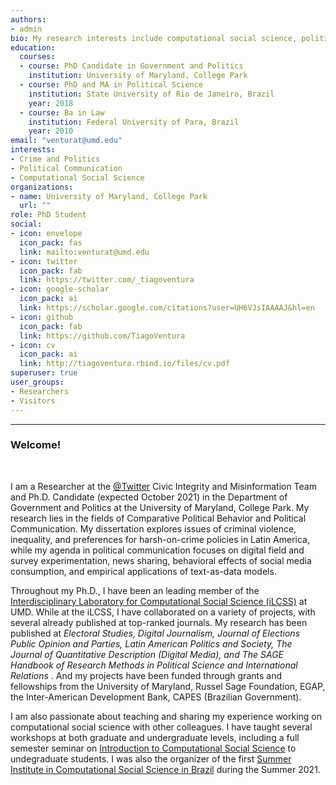 ```yaml
---
authors:
- admin
bio: My research interests include computational social science, political behavior and violence in Latin America. 
education:
  courses:
  - course: PhD Candidate in Government and Politics
    institution: University of Maryland, College Park
  - course: PhD and MA in Political Science
    institution: State University of Rio de Janeiro, Brazil
    year: 2018
  - course: Ba in Law
    institution: Federal University of Para, Brazil
    year: 2010
email: "venturat@umd.edu"
interests:
- Crime and Politics
- Political Communication
- Computational Social Science
organizations:
- name: University of Maryland, College Park
  url: ""
role: PhD Student
social:
- icon: envelope
  icon_pack: fas
  link: mailto:venturat@umd.edu
- icon: twitter
  icon_pack: fab
  link: https://twitter.com/_tiagoventura
- icon: google-scholar
  icon_pack: ai
  link: https://scholar.google.com/citations?user=UH6VJsIAAAAJ&hl=en
- icon: github
  icon_pack: fab
  link: https://github.com/TiagoVentura
- icon: cv
  icon_pack: ai
  link: http://tiagoventura.rbind.io/files/cv.pdf
superuser: true
user_groups:
- Researchers
- Visitors
---
```


<hr>


### Welcome!

<br>

I am a Researcher at the [@Twitter](https://twitter.com/TwitterResearch) Civic Integrity and Misinformation Team and Ph.D. Candidate (expected October 2021) in the Department of Government and Politics at the University of Maryland, College Park. My research lies in the fields of Comparative Political Behavior and Political Communication.  My dissertation explores issues of criminal violence, inequality, and  preferences for harsh-on-crime policies in Latin America, while my agenda in political communication focuses on digital field and survey experimentation, news sharing, behavioral effects of social media consumption, and empirical applications of text-as-data models. 

<!-- My dissertation research focuses on criminal violence and political behavior in Latin America: how citizens make strategic decisions about security policies in violent democracies, how exposure to crime affects citizens' willingness to invest in security, and how these concerns ultimately enter into the electoral arena via support for candidates campaigning on tough-on-crime policies.-->

Throughout my Ph.D., I have been an leading member of the [Interdisciplinary Laboratory for Computational Social Science (iLCSS)](https://ilcss.umd.edu/) at UMD. While at the iLCSS, I have collaborated on a variety of projects, with several already published at top-ranked journals. My research has been published at _Electoral Studies, Digital Journalism, Journal of Elections Public Opinion and Parties, Latin American Politics and Society, The Journal of Quantitative Description (Digital Media), and The SAGE Handbook of Research Methods in Political Science and International Relations_ . And my projects have been  funded through grants and fellowships from the University of Maryland, Russel Sage Foundation, EGAP, the Inter-American Development Bank, CAPES (Brazilian Government).

I am also passionate about teaching and sharing my experience working on computational social science with other colleagues.  I have taught several workshops at both graduate and undergraduate levels, including a full semester seminar on [Introduction to Computational Social Science](https://fgvintrocss.netlify.app/) to undegraduate students. I was also the organizer of the first [Summer Institute in Computational Social Science in Brazil](https://sicss.io/2021/fgv-dapp-brazil/) during the Summer 2021. 

<!---  Bem-vindo ao meu site!

Sou aluno de doutorado em Ciência Política na Universidade de Maryland, College Park, Estados Unidos. Minha pesquisa foca em economica política comparada e comportamento político. Minha tese propõe um modelo teórico para compreender efeito de desigualdade econômica e victimização em preferencias por políticas de segurança na América Latina. No Brasil, obtive os títulos de  Mestrado e Doutorado em Ciência Política no IESP-UERJ. Minha agenda de pesquisa focou-se principalmente em formas de medir efetividade de experiências participativas e partidos politicos.  Confira neste link os materiais do workshop [Acessando dados da web em R](https://tiagoventura.github.io/workshop_ufpa/) que ofertei na minha alma-mater, Universidade Federal do Para. -->

